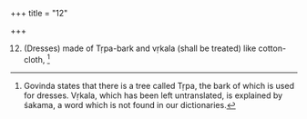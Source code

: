 +++
title = "12"

+++

12. (Dresses) made of Tṛpa-bark and vṛkala (shall be treated) like cotton-cloth, [^8] 


[^8]:  Govinda states that there is a tree called Tṛpa, the bark of which is used for dresses. Vṛkala, which has been left untranslated, is explained by śakama, a word which is not found in our dictionaries.

